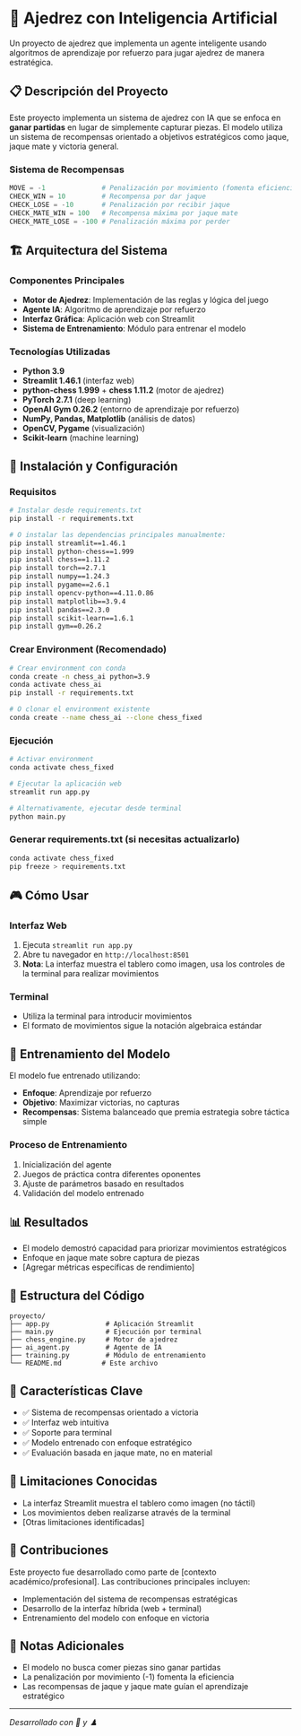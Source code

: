 # 🔮 Ajedrez con Inteligencia Artificial

Un proyecto de ajedrez que implementa un agente inteligente usando algoritmos de aprendizaje por refuerzo para jugar ajedrez de manera estratégica.

## 📋 Descripción del Proyecto

Este proyecto implementa un sistema de ajedrez con IA que se enfoca en **ganar partidas** en lugar de simplemente capturar piezas. El modelo utiliza un sistema de recompensas orientado a objetivos estratégicos como jaque, jaque mate y victoria general.

### Sistema de Recompensas
```python
MOVE = -1              # Penalización por movimiento (fomenta eficiencia)
CHECK_WIN = 10         # Recompensa por dar jaque
CHECK_LOSE = -10       # Penalización por recibir jaque
CHECK_MATE_WIN = 100   # Recompensa máxima por jaque mate
CHECK_MATE_LOSE = -100 # Penalización máxima por perder
```

## 🏗️ Arquitectura del Sistema

### Componentes Principales
- **Motor de Ajedrez**: Implementación de las reglas y lógica del juego
- **Agente IA**: Algoritmo de aprendizaje por refuerzo 
- **Interfaz Gráfica**: Aplicación web con Streamlit
- **Sistema de Entrenamiento**: Módulo para entrenar el modelo

### Tecnologías Utilizadas
- **Python 3.9**
- **Streamlit 1.46.1** (interfaz web)
- **python-chess 1.999** + **chess 1.11.2** (motor de ajedrez)
- **PyTorch 2.7.1** (deep learning)
- **OpenAI Gym 0.26.2** (entorno de aprendizaje por refuerzo)
- **NumPy, Pandas, Matplotlib** (análisis de datos)
- **OpenCV, Pygame** (visualización)
- **Scikit-learn** (machine learning)

## 🚀 Instalación y Configuración

### Requisitos
```bash
# Instalar desde requirements.txt
pip install -r requirements.txt

# O instalar las dependencias principales manualmente:
pip install streamlit==1.46.1
pip install python-chess==1.999
pip install chess==1.11.2
pip install torch==2.7.1
pip install numpy==1.24.3
pip install pygame==2.6.1
pip install opencv-python==4.11.0.86
pip install matplotlib==3.9.4
pip install pandas==2.3.0
pip install scikit-learn==1.6.1
pip install gym==0.26.2
```

### Crear Environment (Recomendado)
```bash
# Crear environment con conda
conda create -n chess_ai python=3.9
conda activate chess_ai
pip install -r requirements.txt

# O clonar el environment existente
conda create --name chess_ai --clone chess_fixed
```

### Ejecución
```bash
# Activar environment
conda activate chess_fixed

# Ejecutar la aplicación web
streamlit run app.py

# Alternativamente, ejecutar desde terminal
python main.py
```

### Generar requirements.txt (si necesitas actualizarlo)
```bash
conda activate chess_fixed
pip freeze > requirements.txt
```

## 🎮 Cómo Usar

### Interfaz Web
1. Ejecuta `streamlit run app.py`
2. Abre tu navegador en `http://localhost:8501`
3. **Nota**: La interfaz muestra el tablero como imagen, usa los controles de la terminal para realizar movimientos

### Terminal
- Utiliza la terminal para introducir movimientos
- El formato de movimientos sigue la notación algebraica estándar

## 🧠 Entrenamiento del Modelo

El modelo fue entrenado utilizando:
- **Enfoque**: Aprendizaje por refuerzo
- **Objetivo**: Maximizar victorias, no capturas
- **Recompensas**: Sistema balanceado que premia estrategia sobre táctica simple

### Proceso de Entrenamiento
1. Inicialización del agente
2. Juegos de práctica contra diferentes oponentes
3. Ajuste de parámetros basado en resultados
4. Validación del modelo entrenado

## 📊 Resultados

- El modelo demostró capacidad para priorizar movimientos estratégicos
- Enfoque en jaque mate sobre captura de piezas
- [Agregar métricas específicas de rendimiento]

## 🔧 Estructura del Código

```
proyecto/
├── app.py              # Aplicación Streamlit
├── main.py             # Ejecución por terminal
├── chess_engine.py     # Motor de ajedrez
├── ai_agent.py         # Agente de IA
├── training.py         # Módulo de entrenamiento
└── README.md          # Este archivo
```

## 🎯 Características Clave

- ✅ Sistema de recompensas orientado a victoria
- ✅ Interfaz web intuitiva
- ✅ Soporte para terminal
- ✅ Modelo entrenado con enfoque estratégico
- ✅ Evaluación basada en jaque mate, no en material

## 🚧 Limitaciones Conocidas

- La interfaz Streamlit muestra el tablero como imagen (no táctil)
- Los movimientos deben realizarse através de la terminal
- [Otras limitaciones identificadas]

## 🤝 Contribuciones

Este proyecto fue desarrollado como parte de [contexto académico/profesional]. Las contribuciones principales incluyen:
- Implementación del sistema de recompensas estratégicas
- Desarrollo de la interfaz híbrida (web + terminal)
- Entrenamiento del modelo con enfoque en victoria

## 📝 Notas Adicionales

- El modelo no busca comer piezas sino ganar partidas
- La penalización por movimiento (-1) fomenta la eficiencia
- Las recompensas de jaque y jaque mate guían el aprendizaje estratégico

---

*Desarrollado con 🧠 y ♟️*
